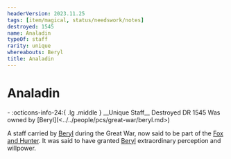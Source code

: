 ```yaml
---
headerVersion: 2023.11.25
tags: [item/magical, status/needswork/notes]
destroyed: 1545
name: Analadin
typeOf: staff
rarity: unique
whereabouts: Beryl
title: Analadin
---
```

# Analadin
<div class="grid cards ext-narrow-margin ext-one-column" markdown>
- :octicons-info-24:{ .lg .middle } __Unique Staff__  
   Destroyed DR 1545  
   Was owned by [Beryl](<../../people/pcs/great-war/beryl.md>)  
</div>


A staff carried by [Beryl](<../../people/pcs/great-war/beryl.md>) during the Great War, now said to be part of the [Fox and Hunter](<../../cosmology/gods/incorporeal-gods/fox-and-hunter.md>). It was said to have granted [Beryl](<../../people/pcs/great-war/beryl.md>) extraordinary perception and willpower.